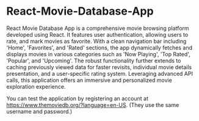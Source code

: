 # React-Movie-Database-App
React Movie Database App is a comprehensive movie browsing platform developed using React. It features user authentication, allowing users to rate, and mark movies as favorite. With a clean navigation bar including 'Home', 'Favorites', and 'Rated' sections, the app dynamically fetches and displays movies in various categories such as 'Now Playing', 'Top Rated', 'Popular', and 'Upcoming'. The robust functionality further extends to caching previously viewed data for faster revisits, individual movie details presentation, and a user-specific rating system. Leveraging advanced API calls, this application offers an immersive and personalized movie exploration experience.

You can test the application by registering an account at https://www.themoviedb.org/?language=en-US. (They use the same username and password.)

